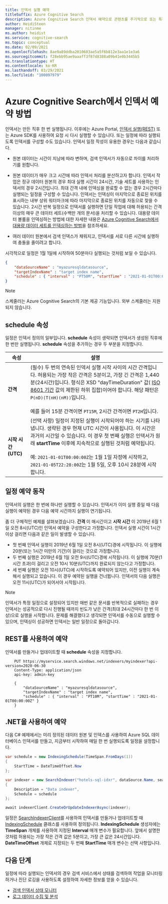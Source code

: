 ```yaml
---
title: 인덱서 실행 예약
titleSuffix: Azure Cognitive Search
description: Azure Cognitive Search 인덱서 예약으로 콘텐츠를 주기적으로 또는 특정 시간에 인덱싱합니다.
author: HeidiSteen
manager: nitinme
ms.author: heidist
ms.service: cognitive-search
ms.topic: conceptual
ms.date: 02/09/2021
ms.openlocfilehash: 8ae9a89ddba2010603ae5a5f6b812e3aa1e1e3a6
ms.sourcegitcommit: f28ebb95ae9aaaff3f87d8388a09b41e0b3445b5
ms.translationtype: HT
ms.contentlocale: ko-KR
ms.lasthandoff: 03/29/2021
ms.locfileid: "100097979"
---
```

# <a name="how-to-schedule-indexers-in-azure-cognitive-search"></a>Azure Cognitive Search에서 인덱서 예약 방법

인덱서는 만든 직후 한 번 실행됩니다. 이후에는 Azure Portal, [인덱서 실행(REST)](/rest/api/searchservice/run-indexer) 또는 Azure SDK를 사용하여 요청 시 다시 실행할 수 있습니다. 또는 일정에 따라 실행되도록 인덱서를 구성할 수도 있습니다. 인덱서 일정 작성이 유용한 경우는 다음과 같습니다.

* 원본 데이터는 시간이 지남에 따라 변하며, 검색 인덱서가 자동으로 차이를 처리하기를 원합니다.

* 원본 데이터가 매우 크고 시간에 따라 인덱서 처리를 분산하고자 합니다. 인덱서 작업은 정규 데이터 원본의 경우 최대 실행 시간이 24시간, 기술 세트를 사용하는 인덱서의 경우 2시간입니다. 최대 간격 내에 인덱싱을 완료할 수 없는 경우 2시간마다 실행되는 일정을 구성할 수 있습니다. 인덱서는 인덱싱이 마지막으로 종료된 위치를 표시하는 내부 상위 워터마크에 따라 마지막으로 종료된 위치를 자동으로 찾을 수 있습니다. 2시간 반복 일정으로 인덱서를 실행하면 단일 작업에 대해 허용되는 간격 이상의 매우 큰 데이터 세트(수백만 개의 문서)을 처리할 수 있습니다. 대용량 데이터 볼륨을 인덱싱하는 방법에 대한 자세한 내용은 [Azure Cognitive Search에서 대용량 데이터 세트를 인덱싱하는 방법](search-howto-large-index.md)을 참조하세요.

* 여러 데이터 원본에서 검색 인덱스가 채워지고, 인덱서를 서로 다른 시간에 실행하여 충돌을 줄이려고 합니다.

시각적으로 일정은 1월 1일에 시작하여 50분마다 실행되는 것처럼 보일 수 있습니다.

```json
{
    "dataSourceName" : "myazuresqldatasource",
    "targetIndexName" : "target index name",
    "schedule" : { "interval" : "PT50M", "startTime" : "2021-01-01T00:00:00Z" }
}
```

> [!NOTE]
> 스케줄러는 Azure Cognitive Search의 기본 제공 기능입니다. 외부 스케줄러는 지원되지 않습니다.

## <a name="schedule-property"></a>schedule 속성

일정은 인덱서 정의의 일부입니다. **schedule** 속성이 생략되면 인덱서가 생성된 직후에 한 번만 실행됩니다. **schedule** 속성을 추가하는 경우 두 부분을 지정합니다.

| 속성 | 설명 |
|----------|-------------|
|**간격** | (필수) 두 번의 연속된 인덱서 실행 시작 사이의 시간 간격입니다. 허용되는 가장 작은 간격은 5분이고, 가장 긴 간격은 1,440분(24시간)입니다. 형식은 XSD "dayTimeDuration" 값( [ISO 8601 기간](https://www.w3.org/TR/xmlschema11-2/#dayTimeDuration) 값의 제한된 하위 집합)이어야 합니다. 해당 패턴은 `P(nD)(T(nH)(nM))`입니다. <br/><br/>예를 들어 15분 간격이면 `PT15M`, 2시간 간격이면 `PT2H`입니다.|
| **시작 시간(UTC)** | (선택 사항) 일정이 지정된 실행이 시작되어야 하는 시기를 나타냅니다. 생략된 경우 현재 UTC 시간이 사용됩니다. 이 시간은 과거의 시간일 수 있습니다. 이 경우 첫 번째 실행은 인덱서가 원래 **startTime** 이후에 지속적으로 실행된 것처럼 예약됩니다.<br/><br/>예: `2021-01-01T00:00:00Z`는 1월 1일 자정에 시작하고, `2021-01-05T22:28:00Z`는 1월 5일, 오후 10시 28분에 시작합니다.|

## <a name="scheduling-behavior"></a>일정 예약 동작

인덱서의 실행은 한 번에 하나만 실행할 수 있습니다. 인덱서가 이미 실행 중일 때 다음 실행이 예약된 경우 다음 예약 시간까지 실행이 연기됩니다.

좀 더 구체적인 예제를 살펴보겠습니다. **간격** 이 매시간이고 **시작 시간** 이 2019년 6월 1일 오전 8시(UTC)인 인덱서 예약을 구성한다고 가정합니다. 인덱서 실행 시간이 1시간 이상 걸리면 다음과 같은 일이 발생할 수 있습니다.

* 첫 번째 인덱서 실행이 2019년 6월 1일 오전 8시(UTC)경에 시작됩니다. 이 실행에 20분(또는 1시간 미만의 기간)이 걸리는 것으로 가정합니다.
* 두 번째 실행은 2019년 6월 1일 오전 9시(UTC)경에 시작됩니다. 이 실행에 70분(1시간 초과)이 걸리고 오전 10시 10분(UTC)까지 완료되지 않는다고 가정합니다.
* 세 번째 실행은 오전 10시(UTC)에 시작하도록 예약되어 있지만, 이전 실행이 계속해서 실행되고 있습니다. 이 경우 예약된 실행을 건너뜁니다. 인덱서의 다음 실행은 오전 11시(UTC)가 되어서야 시작됩니다.

> [!NOTE]
> 인덱서가 특정 일정으로 설정되어 있지만 매번 같은 문서를 반복적으로 실패하는 경우 인덱서는 성공적으로 다시 진행될 때까지 빈도가 낮은 간격(최대 24시간마다 한 번 이상)으로 실행을 시작합니다. 문제를 해결했다고 생각되면 인덱서를 수동으로 실행할 수 있으며, 인덱싱이 성공하면 인덱서는 일반 일정으로 돌아갑니다.

## <a name="schedule-using-rest"></a>REST를 사용하여 예약

인덱서를 만들거나 업데이트할 때 **schedule** 속성을 지정합니다.

```http
    PUT https://myservice.search.windows.net/indexers/myindexer?api-version=2020-06-30
    Content-Type: application/json
    api-key: admin-key

    {
        "dataSourceName" : "myazuresqldatasource",
        "targetIndexName" : "target index name",
        "schedule" : { "interval" : "PT10M", "startTime" : "2021-01-01T00:00:00Z" }
    }
```

## <a name="schedule-using-net"></a>.NET을 사용하여 예약

다음 C# 예제에서는 미리 정의된 데이터 원본 및 인덱스를 사용하여 Azure SQL 데이터베이스 인덱서를 만들고, 지금부터 시작하여 매일 한 번 실행되도록 일정을 설정합니다.

```csharp
var schedule = new IndexingSchedule(TimeSpan.FromDays(1))
{
    StartTime = DateTimeOffset.Now
};

var indexer = new SearchIndexer("hotels-sql-idxr", dataSource.Name, searchIndex.Name)
{
    Description = "Data indexer",
    Schedule = schedule
};

await indexerClient.CreateOrUpdateIndexerAsync(indexer);
```

일정은 [SearchIndexerClient](/dotnet/api/azure.search.documents.indexes.searchindexerclient)를 사용하여 인덱서를 만들거나 업데이트할 때 [IndexingSchedule](/dotnet/api/azure.search.documents.indexes.models.indexingschedule) 클래스를 사용하여 정의됩니다. **IndexingSchedule** 생성자에는 **TimeSpan** 개체를 사용하여 지정된 **Interval** 매개 변수가 필요합니다. 앞에서 설명한 것처럼 허용되는 가장 작은 간격 값은 5분이고, 가장 큰 값은 24시간입니다. **DateTimeOffset** 개체로 지정되는 두 번째 **StartTime** 매개 변수는 선택 사항입니다.

## <a name="next-steps"></a>다음 단계

일정에 따라 실행되는 인덱서의 경우 검색 서비스에서 상태를 검색하여 작업을 모니터링하거나 진단 로깅을 사용하도록 설정하여 자세한 정보를 얻을 수 있습니다.

* [검색 인덱서 상태 모니터](search-howto-monitor-indexers.md)
* [로그 데이터 수집 및 분석](search-monitor-logs.md)